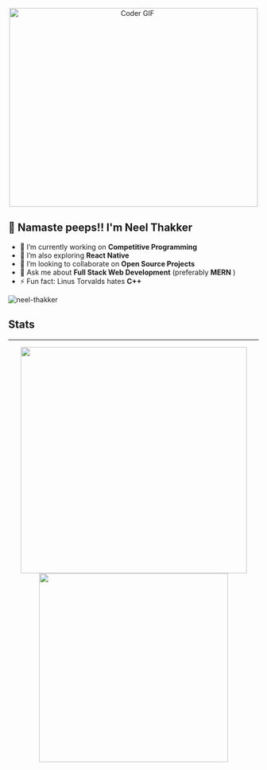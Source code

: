 
<p  align="center"><img src="https://cdn.dribbble.com/users/2279796/screenshots/4829492/_bug.png?compress=1&resize=800x600" alt="Coder GIF" width="500" height="400"></p>

## 🙏 Namaste peeps!! I'm Neel Thakker

- 🔭 I’m currently working on **Competitive Programming**
- 🌱 I’m also exploring **React Native** 
- 👯 I’m looking to collaborate on **Open Source Projects**
- 💬 Ask me about **Full Stack Web Development** (preferably **MERN** )
- ⚡ Fun fact: Linus Torvalds hates **C++**

<p align="left">
  <img src="https://komarev.com/ghpvc/?username=neel-thakker" alt="neel-thakker" />
</p>

## Stats
<hr>

<div align="center">
<a><img src="https://github-readme-stats.vercel.app/api?username=neelbavarva&include_all_commits&show_icons=true&theme=tokyonight&hide_border=true" width="455" ></a>
<a><img src="https://github-readme-stats.vercel.app/api/top-langs/?username=neelbavarva&layout=compact&theme=tokyonight&hide_border=true" width="380" ></a>

</div>

<div align="center">